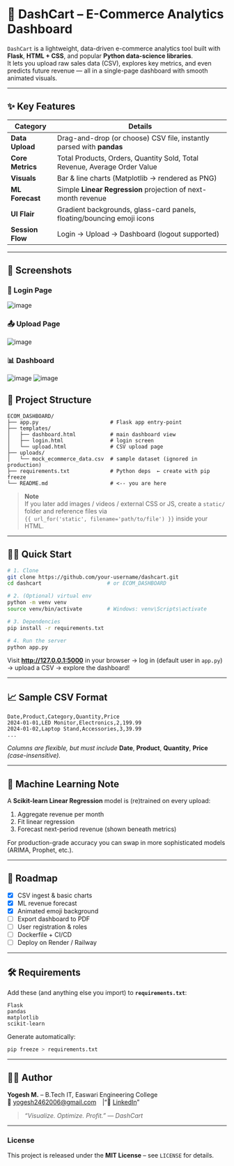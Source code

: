 # 🛒 DashCart – E-Commerce Analytics Dashboard

`DashCart` is a lightweight, data-driven e-commerce analytics tool built with **Flask**, **HTML + CSS**, and popular **Python data-science libraries**.  
It lets you upload raw sales data (CSV), explores key metrics, and even predicts future revenue — all in a single-page dashboard with smooth animated visuals.

---

## ✨ Key Features

| Category | Details |
|----------|---------|
| **Data Upload** | Drag-and-drop (or choose) CSV file, instantly parsed with **pandas** |
| **Core Metrics** | Total Products, Orders, Quantity Sold, Total Revenue, Average Order Value |
| **Visuals** | Bar & line charts (Matplotlib → rendered as PNG) |
| **ML Forecast** | Simple **Linear Regression** projection of next-month revenue |
| **UI Flair** | Gradient backgrounds, glass-card panels, floating/bouncing emoji icons |
| **Session Flow** | Login → Upload → Dashboard (logout supported) |

---

## 📸 Screenshots

### 🔐 Login Page  
![image](https://github.com/user-attachments/assets/a8ca22e9-ffc1-49ca-af4e-99a2ab9ffa00)

### 📤 Upload Page  
![image](https://github.com/user-attachments/assets/410185f6-c162-4638-9d7e-935f6a9d3a02)

### 📊 Dashboard  
![image](https://github.com/user-attachments/assets/2380e274-4a6f-445d-995a-44249d7b449c)
![image](https://github.com/user-attachments/assets/fb46b7f9-165e-4e49-be05-4d736d35e340)

## 📂 Project Structure

```
ECOM_DASHBOARD/
├── app.py                       # Flask app entry-point
├── templates/
│   ├── dashboard.html           # main dashboard view
│   ├── login.html               # login screen
│   └── upload.html              # CSV upload page
├── uploads/
│   └── mock_ecommerce_data.csv  # sample dataset (ignored in production)
├── requirements.txt             # Python deps  ← create with pip freeze
└── README.md                    # <-- you are here
```

> **Note**  
> If you later add images / videos / external CSS or JS, create a `static/` folder and reference files via  
> `{{ url_for('static', filename='path/to/file') }}` inside your HTML.

---

## 🏃‍♂️ Quick Start

```bash
# 1. Clone
git clone https://github.com/your-username/dashcart.git
cd dashcart                     # or ECOM_DASHBOARD

# 2. (Optional) virtual env
python -m venv venv
source venv/bin/activate        # Windows: venv\Scripts\activate

# 3. Dependencies
pip install -r requirements.txt

# 4. Run the server
python app.py
```

Visit **http://127.0.0.1:5000** in your browser → log in (default user in `app.py`) → upload a CSV → explore the dashboard!

---

## 📈 Sample CSV Format

```csv
Date,Product,Category,Quantity,Price
2024-01-01,LED Monitor,Electronics,2,199.99
2024-01-02,Laptop Stand,Accessories,3,39.99
...
```

*Columns are flexible, but must include* **Date**, **Product**, **Quantity**, **Price** *(case-insensitive).*

---

## 🧠 Machine Learning Note

A **Scikit-learn Linear Regression** model is (re)trained on every upload:

1. Aggregate revenue per month  
2. Fit linear regression  
3. Forecast next-period revenue (shown beneath metrics)

For production-grade accuracy you can swap in more sophisticated models (ARIMA, Prophet, etc.).

---

## 📌 Roadmap

- [x] CSV ingest & basic charts  
- [x] ML revenue forecast  
- [x] Animated emoji background  
- [ ] Export dashboard to PDF  
- [ ] User registration & roles  
- [ ] Dockerfile + CI/CD  
- [ ] Deploy on Render / Railway

---

## 🛠 Requirements

Add these (and anything else you import) to **`requirements.txt`**:

```
Flask
pandas
matplotlib
scikit-learn
```

Generate automatically:

```bash
pip freeze > requirements.txt
```

---

## 🙋‍♂️ Author

**Yogesh M.** – B.Tech IT, Easwari Engineering College  
📧 yogesh2462006@gmail.com |“🔗 [LinkedIn](https://www.linkedin.com/in/yogesh2406/)”

> _“Visualize. Optimize. Profit.” — DashCart_

---

### License

This project is released under the **MIT License** – see `LICENSE` for details.
